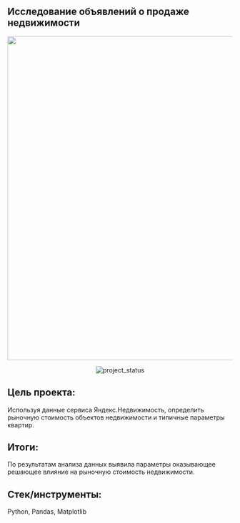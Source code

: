 ## Исследование объявлений о продаже недвижимости
<p align="center">
      <img src="https://i.ibb.co/jbPFLjM/hss.jpg" width="726">
</p>

<p align="center">
   <img src="https://img.shields.io/badge/project%20status-completed-turquoise" alt="project_status">
</p>

## Цель проекта:
Используя данные сервиса Яндекс.Недвижимость, определить рыночную стоимость объектов недвижимости и типичные параметры квартир.

## Итоги:
По результатам анализа данных выявила параметры оказывающее решающее влияние на рыночную стоимость недвижимости.

## Стек/инструменты:
Python, Pandas, Matplotlib
